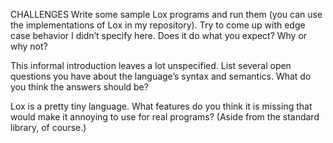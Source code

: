 CHALLENGES
Write some sample Lox programs and run them (you can use the implementations of Lox in my repository). Try to come up with edge case behavior I didn’t specify here. Does it do what you expect? Why or why not?

This informal introduction leaves a lot unspecified. List several open questions you have about the language’s syntax and semantics. What do you think the answers should be?

Lox is a pretty tiny language. What features do you think it is missing that would make it annoying to use for real programs? (Aside from the standard library, of course.)
